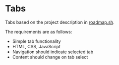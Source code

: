 # Tabs

Tabs based on the project description in <a href="https://roadmap.sh/projects/simple-tabs" target="_blank">roadmap.sh</a>.

The requirements are as follows:
- Simple tab functionality
- HTML, CSS, JavaScript
- Navigation should indicate selected tab
- Content should change on tab select